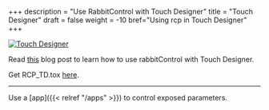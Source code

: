 +++
description = "Use RabbitControl with Touch Designer"
title = "Touch Designer"
draft = false
weight = -10
bref="Using rcp in Touch Designer"
+++

[![Touch Designer](/logos/touchdesigner.png#center)](https://derivative.ca/product)

Read [this](https://derivative.ca/community-post/asset/rabbitcontrol-remote-control-anything/63238) blog post to learn how to use rabbitControl with Touch Designer.

Get RCP_TD.tox [here](https://github.com/wuestenarchitekten/RCP-TD).

---
Use a [app]({{< relref "/apps" >}}) to control exposed parameters.
